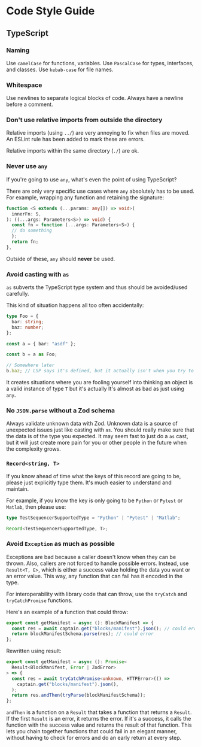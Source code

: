 # Code Style Guide

## TypeScript

### Naming

Use `camelCase` for functions, variables.
Use `PascalCase` for types, interfaces, and classes.
Use `kebab-case` for file names.

### Whitespace

Use newlines to separate logical blocks of code.
Always have a newline before a comment.

### Don't use relative imports from outside the directory

Relative imports (using `../`) are very annoying to fix when files are moved.
An ESLint rule has been added to mark these are errors.

Relative imports within the same directory (`./`) are ok.

### Never use `any`

If you're going to use `any`, what's even the point of using TypeScript?

There are only very specific use cases where `any` absolutely has to be used.
For example, wrapping any function and retaining the signature:

```typescript
function <S extends (...params: any[]) => void>(
  innerFn: S,
): ((...args: Parameters<S>) => void) {
  const fn = function (...args: Parameters<S>) {
  // do something
  };
  return fn;
},
```

Outside of these, `any` should **never** be used.

### Avoid casting with `as`

`as` subverts the TypeScript type system and thus should be avoided/used carefully.

This kind of situation happens all too often accidentally:

```typescript
type Foo = {
  bar: string;
  baz: number;
};

const a = { bar: "asdf" };

const b = a as Foo;

// Somewhere later
b.baz; // LSP says it's defined, but it actually isn't when you try to use it
```

It creates situations where you are fooling yourself into thinking an object is a
valid instance of type `T` but it's actually It's almost as bad as just using `any`.

### No `JSON.parse` without a Zod schema

Always validate unknown data with Zod. Unknown data is a source of unexpected
issues just like casting with `as`. You should really make sure that the data
is of the type you expected. It may seem fast to just do a `as` cast, but
it will just create more pain for you or other people in the future when
the complexity grows.

### `Record<string, T>`

If you know ahead of time what the keys of this record are going to be, please
just explicitly type them. It's much easier to understand and maintain.

For example, if you know the key is only going to be `Python` or `Pytest` or `Matlab`,
then please use:

```typescript
type TestSequencerSupportedType = "Python" | "Pytest" | "Matlab";

Record<TestSequencerSupportedType, T>;
```

### Avoid `Exception` as much as possible

Exceptions are bad because a caller doesn't know when they can be thrown.
Also, callers are not forced to handle possible errors.
Instead, use `Result<T, E>`, which is either a success value holding
the data you want or an error value. This way, any function that can fail
has it encoded in the type.

For interoperability with library code that can throw,
use the `tryCatch` and `tryCatchPromise` functions.

Here's an example of a function that could throw:

```ts
export const getManifest = async (): BlockManifest => {
  const res = await captain.get("blocks/manifest").json(); // could error
  return blockManifestSchema.parse(res); // could error
};
```

Rewritten using result:

```ts
export const getManifest = async (): Promise<
  Result<BlockManifest, Error | ZodError>
> => {
  const res = await tryCatchPromise<unknown, HTTPError>(() =>
    captain.get("blocks/manifest").json(),
  );
  return res.andThen(tryParse(blockManifestSchema));
};
```

`andThen` is a function on a `Result` that takes a function that returns a `Result`.
If the first `Result` is an error, it returns the error.
If it's a success, it calls the function with the success value and returns
the result of that function.
This lets you chain together functions that could fail in an elegant manner,
without having to check for errors and do an early return at every step.
